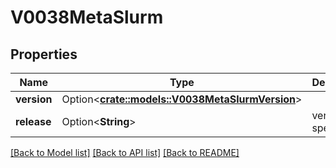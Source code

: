 # V0038MetaSlurm

## Properties

Name | Type | Description | Notes
------------ | ------------- | ------------- | -------------
**version** | Option<[**crate::models::V0038MetaSlurmVersion**](v0_0_38_meta_Slurm_version.md)> |  | [optional]
**release** | Option<**String**> | version specifier | [optional]

[[Back to Model list]](../README.md#documentation-for-models) [[Back to API list]](../README.md#documentation-for-api-endpoints) [[Back to README]](../README.md)


